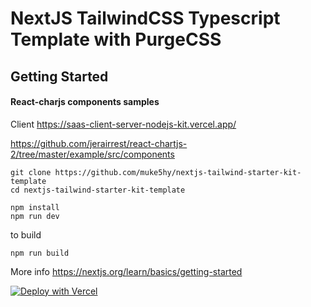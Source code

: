 # NextJS TailwindCSS Typescript Template with PurgeCSS

## Getting Started

#### React-charjs components samples

Client https://saas-client-server-nodejs-kit.vercel.app/

https://github.com/jerairrest/react-chartjs-2/tree/master/example/src/components

```
git clone https://github.com/muke5hy/nextjs-tailwind-starter-kit-template
cd nextjs-tailwind-starter-kit-template

npm install
npm run dev
```

to build

```
npm run build

```

More info https://nextjs.org/learn/basics/getting-started

[![Deploy with Vercel](https://vercel.com/button)](https://vercel.com/new/project?template=https://github.com/muke5hy/saas-client-server-nodejs-kit/client)
